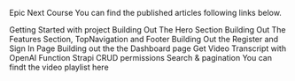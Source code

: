 Epic Next Course
You can find the published articles following links below.

Getting Started with project
Building Out The Hero Section
Building Out The Features Section, TopNavigation and Footer
Building Out the Register and Sign In Page
Building out the the Dashboard page
Get Video Transcript with OpenAI Function
Strapi CRUD permissions
Search & pagination
You can findt the video playlist here
